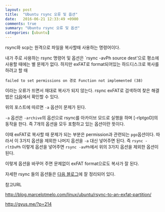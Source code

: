 ```yaml
---
layout: post
title:  "Ubuntu rsync 오류 및 옵션"
date:   2016-06-21 12:33:49 +0900
comments: true
summary: "Ubuntu rsync 오류 및 옵션"
categories: [ubuntu]
---
```


rsync와 scp는 원격으로 파일을 복사할때 사용하는 명령어이다. 

내가 주로 사용하는 rsync 명령어 및 옵션은 `rsync -avPh source dest'으로 평소에 사용할 때에는 별 문제가 없다. 하지만 exFAT로 format되어있는 하드디스크로 복사를 하려고 할 때 

```
failed to set permissions on 경로 Function not implemented (38)
```

이라는 오류가 뜨면서 재대로 복사가 되지 않는다. rsync exFAT로 검색하여 찾은 해결법은 [다음](http://blog.marcelotmelo.com/linux/ubuntu/rsync-to-an-exfat-partition/)에서 확인할 수 있다.

위의 포스트에 따르면 `-a` 옵션이 문제가 된다. 

`-a` 옵션은 `-archive`의 옵션으로 rsync를 아카이브 모드로 실행을 하며 [-rlptgoD]의 동작을 한다. 즉 7개의 옵션을 모두 포함하고 있는 옵션이란 뜻이다. 

이때 exFAT로 복사할 때 문제가 되는 부분은 permission과 관련되는 `pgo`옵션이다. 따라서 이 3가지 옵션을 제외한 나머지 옵션을 `-a` 대신 넣어주면 된다. 즉 `rsync -rltDvPh` 이렇게 옵션을 넣어주면 `rsync -avPh`에서 위의 3가지 옵션을 제외한 옵션이 된다. 

이렇게 옵션을 바꾸어 주면 문제없이 exFAT format으로도 복사가 잘 된다. 

자세한 rsync 들의 옵션들은 [다음 블로그](http://gyus.me/?p=214)에 잘 정리되어 있다.


참고URL

<http://blog.marcelotmelo.com/linux/ubuntu/rsync-to-an-exfat-partition/>

<http://gyus.me/?p=214>
